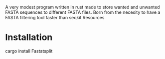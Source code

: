  A very modest program written in rust made to store wanted and unwanted FASTA sequences to different FASTA files. Born from the necesity to have a FASTA filtering tool faster than seqkit
Resources

# Installation

cargo install Fastatsplit
